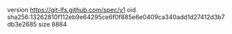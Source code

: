 version https://git-lfs.github.com/spec/v1
oid sha256:13262810f112eb9e64295ce6f0f885e6e0409ca340add1d27412d3b7db3e2685
size 8884
